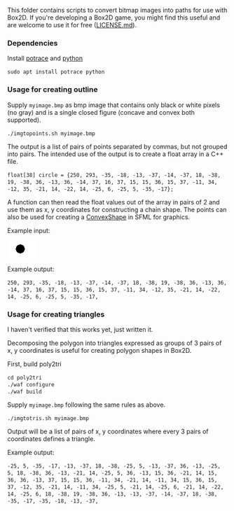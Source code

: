 This folder contains scripts to convert bitmap images into paths for use with Box2D. 
If you're developing a Box2D game, you might find this useful and are welcome to use it for free ([LICENSE.md](../LICENSE.md)).

### Dependencies
Install [potrace](http://potrace.sourceforge.net/) and [python](https://www.python.org/)

    sudo apt install potrace python

### Usage for creating outline
Supply `myimage.bmp` as bmp image that contains only black or white pixels (no gray) and is a single closed figure (concave and convex both supported).

    ./imgtopoints.sh myimage.bmp

The output is a list of pairs of points separated by commas, but not grouped into pairs. The intended use of the output is to create a float array in a C++ file.

    float[38] circle = {250, 293, -35, -18, -13, -37, -14, -37, 18, -38, 19, -38, 36, -13, 36, -14, 37, 16, 37, 15, 15, 36, 15, 37, -11, 34, -12, 35, -21, 14, -22, 14, -25, 6, -25, 5, -35, -17};

A function can then read the float values out of the array in pairs of 2 and use them as x, y coordinates for constructing a chain shape. The points can also be used for creating a [ConvexShape](https://www.sfml-dev.org/documentation/2.5.1/classsf_1_1ConvexShape.php) in SFML for graphics. 

Example input:

![input](./test.bmp)

Example output:

    250, 293, -35, -18, -13, -37, -14, -37, 18, -38, 19, -38, 36, -13, 36, -14, 37, 16, 37, 15, 15, 36, 15, 37, -11, 34, -12, 35, -21, 14, -22, 14, -25, 6, -25, 5, -35, -17,

### Usage for creating triangles
I haven't verified that this works yet, just written it. 

Decomposing the polygon into triangles expressed as groups of 3 pairs of x, y coordinates is useful for creating polygon shapes in Box2D. 

First, build poly2tri

    cd poly2tri
    ./waf configure
    ./waf build

Supply `myimage.bmp` following the same rules as above. 

    ./imgtotris.sh myimage.bmp

Output will be a list of pairs of x, y coordinates where every 3 pairs of coordinates defines a triangle.

Example output:

    -25, 5, -35, -17, -13, -37, 18, -38, -25, 5, -13, -37, 36, -13, -25, 5, 18, -38, 36, -13, -21, 14, -25, 5, 36, -13, 15, 36, -21, 14, 15, 36, 36, -13, 37, 15, 15, 36, -11, 34, -21, 14, -11, 34, 15, 36, 15, 37, -12, 35, -21, 14, -11, 34, -25, 5, -21, 14, -25, 6, -21, 14, -22, 14, -25, 6, 18, -38, 19, -38, 36, -13, -13, -37, -14, -37, 18, -38, -35, -17, -35, -18, -13, -37,
